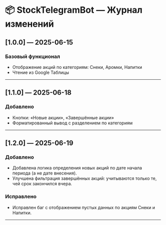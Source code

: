 # 📦 StockTelegramBot — Журнал изменений

## [1.0.0] — 2025-06-15
### Базовый функционал
- Отображение акций по категориям: Снеки, Аромки, Напитки
- Чтение из Google Таблицы

---

## [1.1.0] — 2025-06-18
### Добавлено
- Кнопки: «Новые акции», «Завершённые акции»
- Форматированный вывод с разделением по категориям

---

## [1.2.0] — 2025-06-19
### Добавлено
- Добавлена логика определения новых акций по дате начала периода (а не дате внесения).
- Улучшена фильтрация завершённых акций: учитываются только те, чей срок закончился вчера.

### Исправлено
- Исправлен баг с отображением пустых данных по акциям Снеки и Напитки.

---


